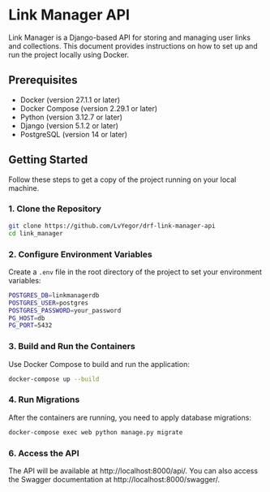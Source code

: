 # Link Manager API

Link Manager is a Django-based API for storing and managing user links and collections. This document provides instructions on how to set up and run the project locally using Docker.

## Prerequisites

- Docker (version 27.1.1 or later)
- Docker Compose (version 2.29.1 or later)
- Python (version 3.12.7 or later)
- Django (version 5.1.2 or later)
- PostgreSQL (version 14 or later)

## Getting Started

Follow these steps to get a copy of the project running on your local machine.

### 1. Clone the Repository

```bash
git clone https://github.com/LvYegor/drf-link-manager-api
cd link_manager
```

### 2. Configure Environment Variables

Create a `.env` file in the root directory of the project to set your environment variables:

```bash
POSTGRES_DB=linkmanagerdb
POSTGRES_USER=postgres
POSTGRES_PASSWORD=your_password
PG_HOST=db
PG_PORT=5432
```

### 3. Build and Run the Containers
Use Docker Compose to build and run the application:

```bash
docker-compose up --build
```

### 4. Run Migrations
After the containers are running, you need to apply database migrations:

```bash
docker-compose exec web python manage.py migrate
```

### 6. Access the API
The API will be available at http://localhost:8000/api/. You can also access the Swagger documentation at http://localhost:8000/swagger/.